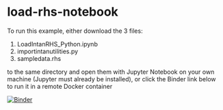 # load-rhs-notebook

To run this example, either download the 3 files:
1. LoadIntanRHS_Python.ipynb
2. importintanutilities.py
3. sampledata.rhs


to the same directory and open them with Jupyter Notebook on your own machine (Jupyter must already be installed), or click the Binder link below to run it in a remote Docker container 

[![Binder](https://mybinder.org/badge_logo.svg)](https://mybinder.org/v2/gh/adrian-foy/load-rhs-notebook/HEAD)
